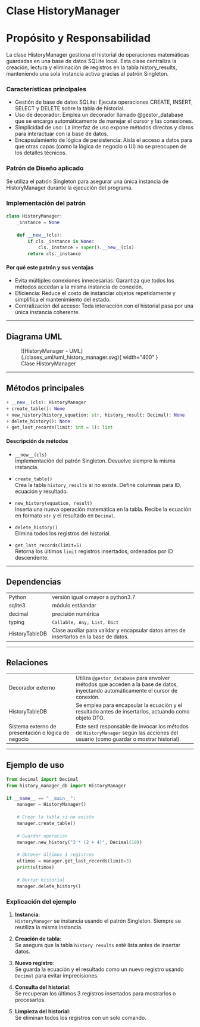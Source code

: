 # Clase **HistoryManager**

# Propósito y Responsabilidad
La clase HistoryManager gestiona el historial de operaciones matemáticas guardadas en una base de datos SQLite local. Esta clase centraliza la creación, lectura y eliminación de registros en la tabla history_results, manteniendo una sola instancia activa gracias al patrón Singleton.

### Características principales
- Gestión de base de datos SQLite: Ejecuta operaciones CREATE, INSERT, SELECT y DELETE sobre la tabla de historial.
- Uso de decorador: Emplea un decorador llamado @gestor_database que se encarga automáticamente de manejar el cursor y las conexiones.
- Simplicidad de uso: La interfaz de uso expone métodos directos y claros para interactuar con la base de datos.
- Encapsulamiento de lógica de persistencia: Aísla el acceso a datos para que otras capas (como la lógica de negocio o UI) no se preocupen de los detalles técnicos.

### Patrón de Diseño aplicado
Se utiliza el patrón Singleton para asegurar una única instancia de HistoryManager durante la ejecución del programa.

### Implementación del patrón
```python
class HistoryManager:
    _instance = None

    def __new__(cls):
        if cls._instance is None:
            cls._instance = super().__new__(cls)
        return cls._instance
```

#### Por qué este patrón y sus ventajas
- Evita múltiples conexiones innecesarias: Garantiza que todos los métodos accedan a la misma instancia de conexión.
- Eficiencia: Reduce el costo de instanciar objetos repetidamente y simplifica el mantenimiento del estado.
- Centralización del acceso: Toda interacción con el historial pasa por una única instancia coherente.

---

## Diagrama UML


<figure markdown="span">
  ![HistoryManager - UML](./clases_uml/uml_history_manager.svg){ width="400" }
  <figcaption>Clase HistoryManager</figcaption>
</figure>

---
## Métodos principales

```python
+ __new__(cls): HistoryManager
+ create_table(): None
+ new_history(history_equation: str, history_result: Decimal): None
+ delete_history(): None
+ get_last_records(limit: int = 5): list
```

#### Descripción de métodos

- `__new__(cls)`  
    Implementación del patrón Singleton. Devuelve siempre la misma instancia.
    
- `create_table()`  
    Crea la tabla `history_results` si no existe. Define columnas para ID, ecuación y resultado.
    
- `new_history(equation, result)`  
    Inserta una nueva operación matemática en la tabla. Recibe la ecuación en formato `str` y el resultado en `Decimal`.
    
- `delete_history()`  
    Elimina todos los registros del historial.
    
- `get_last_records(limit=5)`  
    Retorna los últimos `limit` registros insertados, ordenados por ID descendente.
    
---
## Dependencias

|                |                                                                                          |
| -------------- | ---------------------------------------------------------------------------------------- |
| Python         | versión igual o mayor a python3.7                                                        |
| sqlite3        | módulo estáandar                                                                         |
| decimal        | precisión numérica                                                                       |
| typing         | `Callable, Any, List, Dict`                                                              |
| HistoryTableDB | Clase auxiliar para validar y encapsular datos antes de insertarlos en la base de datos. |
  
---
## Relaciones

|                                                     |                                                                                                                                     |
| --------------------------------------------------- | ----------------------------------------------------------------------------------------------------------------------------------- |
| Decorador externo                                   | Utiliza `@gestor_database` para envolver métodos que acceden a la base de datos, inyectando automáticamente el cursor de conexión.  |
| HistoryTableDB                                      | Se emplea para encapsular la ecuación y el resultado antes de insertarlos, actuando como objeto DTO.                                |
| Sistema externo de presentación o lógica de negocio | Este será responsable de invocar los métodos de `HistoryManager` según las acciones del usuario (como guardar o mostrar historial). |

---
## Ejemplo de uso
```python
from decimal import Decimal
from history_manager_db import HistoryManager

if __name__ == "__main__":
    manager = HistoryManager()

    # Crear la tabla si no existe
    manager.create_table()

    # Guardar operación
    manager.new_history("3 * (2 + 4)", Decimal(18))

    # Obtener últimos 3 registros
    ultimos = manager.get_last_records(limit=3)
    print(ultimos)

    # Borrar historial
    manager.delete_history()
```

### Explicación del ejemplo

1. **Instancia**:  
    `HistoryManager` se instancia usando el patrón Singleton. Siempre se reutiliza la misma instancia.
    
2. **Creación de tabla**:  
    Se asegura que la tabla `history_results` esté lista antes de insertar datos.
    
3. **Nuevo registro**:  
    Se guarda la ecuación y el resultado como un nuevo registro usando `Decimal` para evitar imprecisiones.
    
4. **Consulta del historial**:  
    Se recuperan los últimos 3 registros insertados para mostrarlos o procesarlos.
    
5. **Limpieza del historial**:  
    Se eliminan todos los registros con un solo comando.
